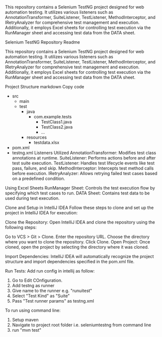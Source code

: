 This repository contains a Selenium TestNG project designed for web automation testing. It utilizes various listeners such as AnnotationTransformer, SuiteListener, TestListener, MethodInterceptor, and IRetryAnalyzer for comprehensive test management and execution. Additionally, it employs Excel sheets for controlling test execution via the RunManager sheet and accessing test data from the DATA sheet.

Selenium TestNG Repository Readme

This repository contains a Selenium TestNG project designed for web automation testing. It utilizes various listeners such as AnnotationTransformer, SuiteListener, TestListener, MethodInterceptor, and IRetryAnalyzer for comprehensive test management and execution. Additionally, it employs Excel sheets for controlling test execution via the RunManager sheet and accessing test data from the DATA sheet.

Project Structure
markdown
Copy code
- src
  - main
  - test
    - java
      - com.example.tests
        - TestClass1.java
        - TestClass2.java
        - ...
    - resources
      - testdata.xlsx
- pom.xml
- testng.xml
Listeners Utilized
AnnotationTransformer: Modifies test class annotations at runtime.
SuiteListener: Performs actions before and after test suite execution.
TestListener: Handles test lifecycle events like test pass, failure, and skip.
MethodInterceptor: Intercepts test method calls before execution.
IRetryAnalyzer: Allows retrying failed test cases based on a predefined condition.

Using Excel Sheets
RunManager Sheet: Controls the test execution flow by specifying which test cases to run.
DATA Sheet: Contains test data to be used during test execution.

Clone and Setup in IntelliJ IDEA
Follow these steps to clone and set up the project in IntelliJ IDEA for execution:

Clone the Repository: Open IntelliJ IDEA and clone the repository using the following steps:

Go to VCS > Git > Clone.
Enter the repository URL.
Choose the directory where you want to clone the repository.
Click Clone.
Open Project: Once cloned, open the project by selecting the directory where it was cloned.

Import Dependencies: IntelliJ IDEA will automatically recognize the project structure and import dependencies specified in the pom.xml file.

Run Tests: Add run config in intellij as follow:
1. Go to Edit COnfiguration.
2. Add testng as runner
3. Give name to the runner e.g. "runuitest"
4. Select "Test Kind" as "Suite"
5. Pass "Test runner params" as testng.xml

To run using command line:
1. Setup maven
2. Navigate to project root folder i.e. seleniumtestng from command line
3. run "mvn test"
